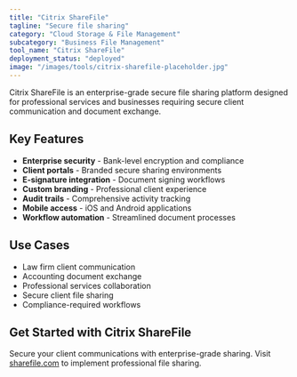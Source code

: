 ```yaml
---
title: "Citrix ShareFile"
tagline: "Secure file sharing"
category: "Cloud Storage & File Management"
subcategory: "Business File Management"
tool_name: "Citrix ShareFile"
deployment_status: "deployed"
image: "/images/tools/citrix-sharefile-placeholder.jpg"
---
```

Citrix ShareFile is an enterprise-grade secure file sharing platform designed for professional services and businesses requiring secure client communication and document exchange.

## Key Features

- **Enterprise security** - Bank-level encryption and compliance
- **Client portals** - Branded secure sharing environments
- **E-signature integration** - Document signing workflows
- **Custom branding** - Professional client experience
- **Audit trails** - Comprehensive activity tracking
- **Mobile access** - iOS and Android applications
- **Workflow automation** - Streamlined document processes

## Use Cases

- Law firm client communication
- Accounting document exchange
- Professional services collaboration
- Secure client file sharing
- Compliance-required workflows

## Get Started with Citrix ShareFile

Secure your client communications with enterprise-grade sharing. Visit [sharefile.com](https://www.sharefile.com) to implement professional file sharing.